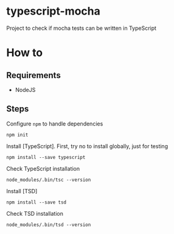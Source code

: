 # typescript-mocha

Project to check if mocha tests can be written in TypeScript

# How to

## Requirements 

- NodeJS

## Steps 

Configure `npm` to handle dependencies

    npm init

Install [TypeScript]. First, try no to install globally, just for testing

    npm install --save typescript

Check TypeScript installation

    node_modules/.bin/tsc --version

Install [TSD]

    npm install --save tsd

Check TSD installation

    node_modules/.bin/tsd --version


